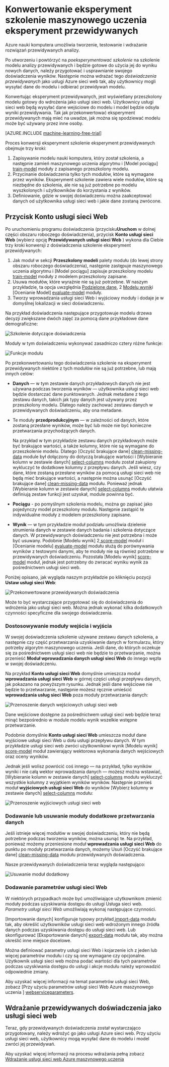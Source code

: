 <properties
    pageTitle="Konwertowanie eksperyment szkolenie maszynowego uczenia eksperyment przewidywanych | Microsoft Azure"
    description="Jak przekonwertować eksperyment szkolenie maszynowego uczenia używane do szkolenia modelu analizy przewidywanych do przewidywanych doświadczenia, który można wdrożyć jako usługi sieci web."
    services="machine-learning"
    documentationCenter=""
    authors="garyericson"
    manager="jhubbard"
    editor="cgronlun"/>

<tags
    ms.service="machine-learning"
    ms.workload="data-services"
    ms.tgt_pltfrm="na"
    ms.devlang="na"
    ms.topic="article"
    ms.date="08/19/2016"
    ms.author="garye"/>

# <a name="convert-a-machine-learning-training-experiment-to-a-predictive-experiment"></a>Konwertowanie eksperyment szkolenie maszynowego uczenia eksperyment przewidywanych

Azure nauki komputera umożliwia tworzenie, testowanie i wdrażanie rozwiązań przewidywanych analizy.

Po utworzeniu i powtórzyć na *poeksperymentować szkolenie* na szkolenie modelu analizy przewidywanych i będzie gotowe do użycia jej do wyniku nowych danych, należy przygotować i usprawnianie swojego doświadczenia wyników. Następnie można wdrażać tego *doświadczenia przewidywanych* jako usługi Azure sieci web tak, aby użytkownicy mogli wysyłać dane do modelu i odbierać przewidywań modelu.

Konwertując eksperyment przewidywanych, jest wyświetlany przeszkolony modelu gotowy do wdrożenia jako usługi sieci web. Użytkownicy usługi sieci web będą wysyłać dane wejściowe do modelu i model będzie odsyła wyniki przewidywania. Tak jak przekonwertować eksperyment przewidywanych mają mieć na uwadze, jak można się spodziewać modelu może być używany przez inne osoby.

[AZURE.INCLUDE [machine-learning-free-trial](../../includes/machine-learning-free-trial.md)]

Proces konwersji eksperyment szkolenie eksperyment przewidywanych obejmuje trzy kroki:

1.  Zapisywanie modelu nauki komputera, który został szkolenia, a następnie zamień maszynowego uczenia algorytmu i [Model pociągu] [ train-model] moduły z zapisanego przeszkolony modelu.
2.  Przycinanie doświadczenia tylko tych modułów, które są wymagane przez wyników. Eksperyment szkolenie zawiera wiele modułów, które są niezbędne do szkolenia, ale nie są już potrzebne po modelu wyszkolonych i użytkowników do korzystania z wyników.
3.  Definiowanie, gdzie w swojej doświadczeniu można zaakceptować danych od użytkownika usługi sieci web i jakie dane zostaną zwrócone.

## <a name="set-up-web-service-button"></a>Przycisk Konto usługi sieci Web

Po uruchomieniu programu doświadczenia (przycisku**Uruchom** w dolnej części obszaru roboczego doświadczenia), przycisk **Konto usługi sieci Web** (wybierz opcję **Przewidywanych usługi sieci Web** ) wykona dla Ciebie trzy kroki konwersji z doświadczenia szkolenie eksperyment przewidywanych:

1.  Jak moduł w sekcji **Przeszkolony modeli** palety modułu (do lewej strony obszaru roboczego doświadczenia), następnie zastępuje maszynowego uczenia algorytmu i [Model pociągu] zapisuje przeszkolony modelu[ train-model] moduły z modelem przeszkolony zapisane.
2.  Usuwa modułów, które wyraźnie nie są już potrzebne. W naszym przykładzie, ta opcja uwzględnia [Podzielone dane][split], 2 [Modelu wynik][score-model]i [Ocenianie Model] [ evaluate-model] moduły.
3.  Tworzy wprowadzania usługi sieci Web i wyjściowy moduły i dodaje je w domyślnej lokalizacji w sieci doświadczeniu.

Na przykład doświadczenia następujące przygotowuje modelu drzewa decyzji zwiększane dwóch zajęć za pomocą dane przykładowe dane demograficzne:

![Szkolenie dotyczące doświadczenia][figure1]

Moduły w tym doświadczeniu wykonywać zasadniczo cztery różne funkcje:

![Funkcje modułu][figure2]

Po przekonwertowaniu tego doświadczenia szkolenie na eksperyment przewidywanych niektóre z tych modułów nie są już potrzebne, lub mają innych celów:

- **Danych** — w tym zestawie danych przykładowych danych nie jest używana podczas tworzenia wyników — użytkownika usługi sieci web będzie dostarczać dane punktowanych. Jednak metadane z tego zestawu danych, takich jak typy danych jest używany przez przeszkolony modelu. Dlatego należy zachować zestawu danych w przewidywanych doświadczeniu, aby ona metadane.

- Te moduły **przedprodukcyjnym** — w zależności od danych, które zostaną przesłane wyników, może być lub może nie być konieczne przetwarzania przychodzących danych.

    Na przykład w tym przykładzie zestawu danych przykładowych może być brakujące wartości, a także kolumny, które nie są wymagane do przeszkolenie modelu. Dlatego [Oczyść brakujące dane] [ clean-missing-data] module był dołączony do dotyczą brakujące wartości i [Wybieranie kolumn w zestawie danych] [ select-columns] modułu został zakupiony wykluczyć te dodatkowe kolumny z przepływu danych. Jeśli wiesz, czy dane, które zostaną przesłane wyników za pomocą usługi sieci web nie będą mieć brakujące wartości, a następnie można usunąć [Oczyść brakujące dane] [ clean-missing-data] modułu. Ponieważ jednak [Wybieranie kolumn w zestawie danych] [ select-columns] modułu ułatwia definiują zestaw funkcji jest uzyskał, module powinna być.

- **Pociągu** - po pomyślnym szkolenia modelu, można go zapisać jako pojedynczy model przeszkolony modułu. Następnie zastąpić te indywidualne moduły z modelem przeszkolony zapisane.

- **Wynik** — w tym przykładzie moduł podziału umożliwia dzielenie strumienia danych w zestawie danych badania i szkolenia dotyczące danych. W przewidywanych doświadczeniu nie jest potrzebna i może być usuwany. Podobnie [Modelu wynik] 2[ score-model] moduł i [Ocenianie modelu] [ evaluate-model] modułu służą do porównywania wyników z testowymi danymi, aby te moduły nie są również potrzebne w przewidywanych doświadczeniu. Pozostała [Modelu wynik] [ score-model] moduł, jednak jest potrzebny do zwracać wyniku wynik za pośrednictwem usługi sieci web.

Poniżej opisano, jak wygląda naszym przykładzie po kliknięciu pozycji **Ustaw usługi sieci Web**:

![Przekonwertowane przewidywanych doświadczenia][figure3]

Może to być wystarczające przygotować się do doświadczenia do wdrożenia jako usługi sieci web. Można jednak wykonać kilka dodatkowych czynności specyficzne dla swojego doświadczenia.

### <a name="adjust-input-and-output-modules"></a>Dostosowywanie moduły wejścia i wyjścia

W swojej doświadczenia szkolenie używane zestawu danych szkolenia, a następnie czy część przetwarzania uzyskiwanie danych w formularzu, który potrzeby algorytm maszynowego uczenia. Jeśli dane, do których oczekuje się za pośrednictwem usługi sieci web nie będzie to przetwarzanie, można przenieść **Moduł wprowadzania danych usługi sieci Web** do innego węzła w swojej doświadczeniu.

Na przykład **Konto usługi sieci Web** domyślnie umieszcza moduł **wprowadzania usługi sieci Web** w górnej części usługi przepływu danych, jak pokazano na powyższym rysunku. Jednak jeśli dane wejściowe nie będzie to przetwarzanie, następnie możesz ręcznie umieścić **wprowadzania usług sieci Web** poza moduły przetwarzania danych:

![Przenoszenie danych wejściowych usługi sieci web][figure4]

Dane wejściowe dostępne za pośrednictwem usługi sieci web będzie teraz minąć bezpośrednio w module modelu wynik wszelkie wstępne przetwarzanie.

Podobnie domyślnie **Konto usługi sieci Web** umieszcza moduł dane wyjściowe usługi sieci Web u dołu usługi przepływu danych. W tym przykładzie usługi sieci web zwróci użytkownikowi wynik [Modelu wynik] [ score-model] moduł zawierający wektorowa wykonania danych wejściowych oraz oceny wyników.

Jednak jeśli wolisz powrócić coś innego — na przykład, tylko wyników wyniki i nie całą wektor wprowadzania danych — możesz można wstawiać, [Wybieranie kolumn w zestawie danych] [ select-columns] modułu wykluczyć wszystkie kolumny z wyjątkiem wyników wyników. Następnie przenieś moduł **wyjściowych usługi sieci Web** do wyników [Wybierz kolumny w zestawie danych] [ select-columns] modułu:

![Przenoszenie wyjściowych usługi sieci web][figure5]

### <a name="add-or-remove-additional-data-processing-modules"></a>Dodawanie lub usuwanie moduły dodatkowe przetwarzania danych

Jeśli istnieje więcej modułów w swojej doświadczeniu, który nie będą potrzebne podczas tworzenia wyników, można usunąć te. Na przykład, ponieważ możemy przeniesione moduł **wprowadzania usługi sieci Web** do punktu po moduły przetwarzania danych, możemy Usuń [Oczyść brakujące dane] [ clean-missing-data] modułu przewidywanych doświadczenia.

Nasze przewidywanych doświadczenia teraz wygląda następująco:

![Usuwanie moduł dodatkowy][figure6]

### <a name="add-optional-web-service-parameters"></a>Dodawanie parametrów usługi sieci Web

W niektórych przypadkach może być umożliwiające użytkownikom zmienić moduły podczas uzyskiwania dostępu do usługi Usługa sieci web. *Parametry usługi sieci Web* umożliwiają wykonaj następujące czynności.

[Importowanie danych] konfiguruje typowy przykład[ import-data] modułu tak, aby określić użytkowników usługi sieci web wdrożonym innego źródła danych podczas uzyskiwania dostępu do usługi sieci web. Lub skonfigurować [Eksportowanie danych] [ export-data] modułu tak, aby można określić inne miejsce docelowe.

Można definiować parametry usługi sieci Web i kojarzenie ich z jeden lub więcej parametrów modułu i czy są one wymagane czy opcjonalne. Użytkownik usługi sieci web można podać wartości dla tych parametrów podczas uzyskiwania dostępu do usługi i akcje modułu należy wprowadzić odpowiednie zmiany.

Aby uzyskać więcej informacji na temat parametrów usługi sieci Web, zobacz [Przy użyciu parametrów usługi sieci Web Azure maszynowego uczenia ] [ webserviceparameters].

[webserviceparameters]: machine-learning-web-service-parameters.md


## <a name="deploy-the-predictive-experiment-as-a-web-service"></a>Wdrażanie przewidywanych doświadczenia jako usługi sieci web

Teraz, gdy przewidywanych doświadczenia został wystarczająco przygotowany, należy wdrożyć go jako usługi Azure sieci web. Przy użyciu usługi sieci web, użytkownicy mogą wysyłać dane do modelu i model zwróci jej przewidywań.

Aby uzyskać więcej informacji na procesu wdrażania pełną zobacz [Wdrażanie usługi sieci web Azure maszynowego uczenia][deploy]

[deploy]: machine-learning-publish-a-machine-learning-web-service.md


<!-- Images -->
[figure1]:./media/machine-learning-convert-training-experiment-to-scoring-experiment/figure1.png
[figure2]:./media/machine-learning-convert-training-experiment-to-scoring-experiment/figure2.png
[figure3]:./media/machine-learning-convert-training-experiment-to-scoring-experiment/figure3.png
[figure4]:./media/machine-learning-convert-training-experiment-to-scoring-experiment/figure4.png
[figure5]:./media/machine-learning-convert-training-experiment-to-scoring-experiment/figure5.png
[figure6]:./media/machine-learning-convert-training-experiment-to-scoring-experiment/figure6.png


<!-- Module References -->
[clean-missing-data]: https://msdn.microsoft.com/library/azure/d2c5ca2f-7323-41a3-9b7e-da917c99f0c4/
[evaluate-model]: https://msdn.microsoft.com/library/azure/927d65ac-3b50-4694-9903-20f6c1672089/
[select-columns]: https://msdn.microsoft.com/library/azure/1ec722fa-b623-4e26-a44e-a50c6d726223/
[import-data]: https://msdn.microsoft.com/library/azure/4e1b0fe6-aded-4b3f-a36f-39b8862b9004/
[score-model]: https://msdn.microsoft.com/library/azure/401b4f92-e724-4d5a-be81-d5b0ff9bdb33/
[split]: https://msdn.microsoft.com/library/azure/70530644-c97a-4ab6-85f7-88bf30a8be5f/
[train-model]: https://msdn.microsoft.com/library/azure/5cc7053e-aa30-450d-96c0-dae4be720977/
[export-data]: https://msdn.microsoft.com/library/azure/7a391181-b6a7-4ad4-b82d-e419c0d6522c/
